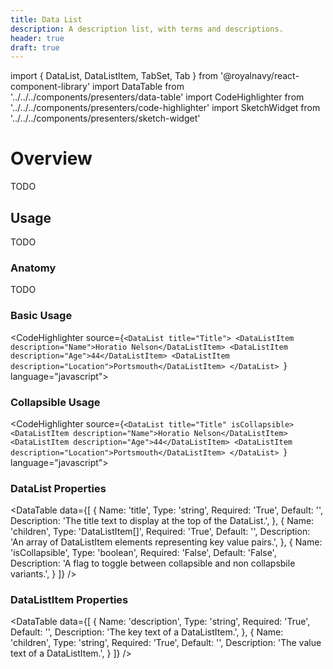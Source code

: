 ```yaml
---
title: Data List
description: A description list, with terms and descriptions.
header: true
draft: true
---
```


import { DataList, DataListItem, TabSet, Tab } from '@royalnavy/react-component-library'
import DataTable from '../../../components/presenters/data-table'
import CodeHighlighter from '../../../components/presenters/code-highlighter'
import SketchWidget from '../../../components/presenters/sketch-widget'

# Overview

TODO

## Usage

TODO

<TabSet>
<Tab title="Design">

<SketchWidget name="DataList" href="/design-system.sketch" />

### Anatomy

TODO

</Tab>

<Tab title="Develop">

### Basic Usage
<CodeHighlighter source={`<DataList title="Title">
  <DataListItem description="Name">Horatio Nelson</DataListItem>
  <DataListItem description="Age">44</DataListItem>
  <DataListItem description="Location">Portsmouth</DataListItem>
</DataList>
`} language="javascript">
<DataList title="Title">
  <DataListItem description="Name">Horatio Nelson</DataListItem>
  <DataListItem description="Age">44</DataListItem>
  <DataListItem description="Location">Portsmouth</DataListItem>
</DataList>
</CodeHighlighter>

### Collapsible Usage
<CodeHighlighter source={`<DataList title="Title" isCollapsible>
  <DataListItem description="Name">Horatio Nelson</DataListItem>
  <DataListItem description="Age">44</DataListItem>
  <DataListItem description="Location">Portsmouth</DataListItem>
</DataList>
`} language="javascript">
<DataList title="Title" isCollapsible>
  <DataListItem description="Name">Horatio Nelson</DataListItem>
  <DataListItem description="Age">44</DataListItem>
  <DataListItem description="Location">Portsmouth</DataListItem>
</DataList>
</CodeHighlighter>

### DataList Properties
<DataTable data={[
  {
    Name: 'title',
    Type: 'string',
    Required: 'True',
    Default: '',
    Description: 'The title text to display at the top of the DataList.',
  },
  {
    Name: 'children',
    Type: 'DataListItem[]',
    Required: 'True',
    Default: '',
    Description: 'An array of DataListItem elements representing key value pairs.',
  },
  {
    Name: 'isCollapsible',
    Type: 'boolean',
    Required: 'False',
    Default: 'False',
    Description: 'A flag to toggle between collapsible and non collapsbile variants.',
  }
]} />

### DataListItem Properties
<DataTable data={[
  {
    Name: 'description',
    Type: 'string',
    Required: 'True',
    Default: '',
    Description: 'The key text of a DataListItem.',
  },
  {
    Name: 'children',
    Type: 'string',
    Required: 'True',
    Default: '',
    Description: 'The value text of a DataListItem.',
  }
]} />

</Tab>
</TabSet>
